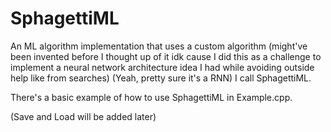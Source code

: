 # SphagettiML
An ML algorithm implementation that uses a custom algorithm (might've been invented before I thought up of it idk cause I did this as a challenge to implement a neural network architecture idea I had while avoiding outside help like from searches) (Yeah, pretty sure it's a RNN) I call SphagettiML.

There's a basic example of how to use SphagettiML in Example.cpp.

(Save and Load will be added later)
